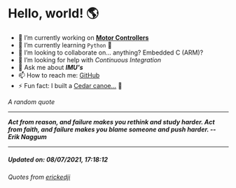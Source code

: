 # Hello, world! 🌎


- 🔧 I’m currently working on [**Motor Controllers**](https://github.com/kyleRhess/MicroMotor)
- 🌱 I’m currently learning `Python` **🐍**
- 👯 I’m looking to collaborate on... anything? Embedded C (ARM)?
- 🤔 I’m looking for help with *Continuous Integration*
- 💬 Ask me about ***IMU's***
- 📫 How to reach me: [GitHub](https://github.com/kyleRhess)
- ⚡ Fun fact: I built a [Cedar canoe...](https://kylerhess.github.io/canoe.html) 🛶

_A random quote_
___
***Act from reason, and failure makes you rethink and study harder.
Act from faith, and failure makes you blame someone and push harder.
--  Erik Naggum***
___
##### Updated on: 08/07/2021, 17:18:12
###### Quotes from [erickedji](https://gist.github.com/erickedji/68802)